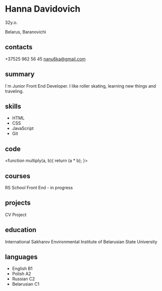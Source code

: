 # Hanna Davidovich
32y.o.

Belarus, Baranovichi

## contacts
+37525 962 56 45
nanu6ka@gmail.com

## summary
I`m Junior Front End Developer. I like roller skating, learning new things and traveling.

## skills
* HTML
* CSS
* JavaScript
* Git

## code
<function multiply(a, b){ return (a * b); }>

## courses
RS School Front End  - in progress

## projects
CV Project

## education
International Sakharov Environmental Institute of Belarusian State University

## languages
* English B1
* Polish A2
* Russian C2
* Belarusian C1